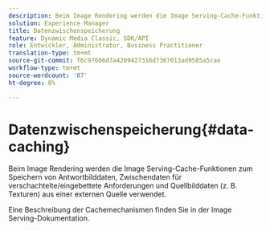 ```yaml
---
description: Beim Image Rendering werden die Image Serving-Cache-Funktionen zum Speichern von Antwortbilddaten, Zwischendaten für verschachtelte/eingebettete Anforderungen und Quellbilddaten (z. B. Texturen) aus einer externen Quelle verwendet.
solution: Experience Manager
title: Datenzwischenspeicherung
feature: Dynamic Media Classic, SDK/API
role: Entwickler, Administrator, Business Practitioner
translation-type: tm+mt
source-git-commit: f6c97606d7a4209427316d7367013ad9585a5cae
workflow-type: tm+mt
source-wordcount: '87'
ht-degree: 0%

---
```



# Datenzwischenspeicherung{#data-caching}

Beim Image Rendering werden die Image Serving-Cache-Funktionen zum Speichern von Antwortbilddaten, Zwischendaten für verschachtelte/eingebettete Anforderungen und Quellbilddaten (z. B. Texturen) aus einer externen Quelle verwendet.

Eine Beschreibung der Cachemechanismen finden Sie in der Image Serving-Dokumentation.
